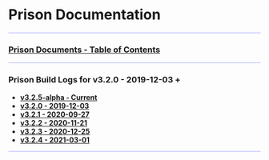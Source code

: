 # Prison Documentation 

<hr style="height:1px; border:none; color:#aaf; background-color:#aaf;">


### [Prison Documents - Table of Contents](prison_docs_000_toc.md)


<hr style="height:1px; border:none; color:#aaf; background-color:#aaf;">


### Prison Build Logs for v3.2.0 - 2019-12-03 +

 - **[v3.2.5-alpha - Current](changelog_v3.2.x.md)**
 - **[v3.2.0 - 2019-12-03](prison_changelog_v3.2.0.md)**
 - **[v3.2.1 - 2020-09-27](prison_changelog_v3.2.1.md)**
 - **[v3.2.2 - 2020-11-21](prison_changelog_v3.2.2.md)**
 - **[v3.2.3 - 2020-12-25](prison_changelog_v3.2.3.md)**
 - **[v3.2.4 - 2021-03-01](prison_changelog_v3.2.4.md)**

<hr style="height:1px; border:none; color:#aaf; background-color:#aaf;">

